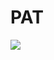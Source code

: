 # PAT
![](https://timgsa.baidu.com/timg?image&quality=80&size=b9999_10000&sec=1527672499807&di=748d5f0fede5df6f8f483c31c59e5d77&imgtype=0&src=http%3A%2F%2Fwww.hjliao.cn%2Fwp-content%2Fuploads%2F2017%2F11%2Fcropped-github.jpg)